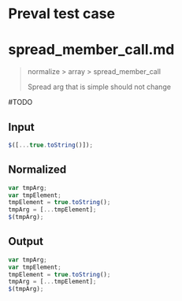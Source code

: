 # Preval test case

# spread_member_call.md

> normalize > array > spread_member_call
>
> Spread arg that is simple should not change

#TODO

## Input

`````js filename=intro
$([...true.toString()]);
`````

## Normalized

`````js filename=intro
var tmpArg;
var tmpElement;
tmpElement = true.toString();
tmpArg = [...tmpElement];
$(tmpArg);
`````

## Output

`````js filename=intro
var tmpArg;
var tmpElement;
tmpElement = true.toString();
tmpArg = [...tmpElement];
$(tmpArg);
`````

